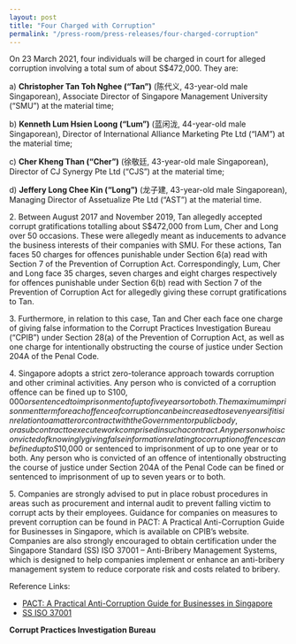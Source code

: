 ```yaml
---
layout: post
title: "Four Charged with Corruption"
permalink: "/press-room/press-releases/four-charged-corruption"
---
```

On 23 March 2021, four individuals will be charged in court for alleged corruption involving a total sum of about S$472,000. They are:

a) **Christopher Tan Toh Nghee (“Tan”)** (陈代义, 43-year-old male Singaporean), Associate Director of Singapore Management University (“SMU”) at the material time;

b) **Kenneth Lum Hsien Loong (“Lum”)** (蓝闲泷, 44-year-old male Singaporean), Director of International Alliance Marketing Pte Ltd (“IAM”) at the material time;

c) **Cher Kheng Than (“Cher”)** (徐敬廷, 43-year-old male Singaporean), Director of CJ Synergy Pte Ltd (“CJS”) at the material time;

d) **Jeffery Long Chee Kin (“Long”)** (龙子建, 43-year-old male Singaporean), Managing Director of Assetualize Pte Ltd (“AST”) at the material time.

2\.         Between August 2017 and November 2019, Tan allegedly accepted corrupt gratifications totalling about S$472,000 from Lum, Cher and Long over 50 occasions. These were allegedly meant as inducements to advance the business interests of their companies with SMU. For these actions, Tan faces 50 charges for offences punishable under Section 6(a) read with Section 7 of the Prevention of Corruption Act. Correspondingly, Lum, Cher and Long face 35 charges, seven charges and eight charges respectively for offences punishable under Section 6(b) read with Section 7 of the Prevention of Corruption Act for allegedly giving these corrupt gratifications to Tan.

3\.         Furthermore, in relation to this case, Tan and Cher each face one charge of giving false information to the Corrupt Practices Investigation Bureau (“CPIB”) under Section 28(a) of the Prevention of Corruption Act, as well as one charge for intentionally obstructing the course of justice under Section 204A of the Penal Code.

4\.         Singapore adopts a strict zero-tolerance approach towards corruption and other criminal activities. Any person who is convicted of a corruption offence can be fined up to S$100,000 or sentenced to imprisonment of up to five years or to both. The maximum imprisonment term for each offence of corruption can be increased to seven years if it is in relation to a matter or contract with the Government or public body, or a subcontract to execute work comprised in such a contract. Any person who is convicted of knowingly giving false information relating to corruption offences can be fined up to S$10,000 or sentenced to imprisonment of up to one year or to both. Any person who is convicted of an offence of intentionally obstructing the course of justice under Section 204A of the Penal Code can be fined or sentenced to imprisonment of up to seven years or to both.

5\.         Companies are strongly advised to put in place robust procedures in areas such as procurement and internal audit to prevent falling victim to corrupt acts by their employees. Guidance for companies on measures to prevent corruption can be found in PACT: A Practical Anti-Corruption Guide for Businesses in Singapore, which is available on CPIB’s website. Companies are also strongly encouraged to obtain certification under the Singapore Standard (SS) ISO 37001 – Anti-Bribery Management Systems, which is designed to help companies implement or enhance an anti-bribery management system to reduce corporate risk and costs related to bribery. 

Reference Links:
* [PACT: A Practical Anti-Corruption Guide for Businesses in Singapore](/research-room/publications/anti-corruption-guide-for-businesses/)<br>
* [SS ISO 37001](/research-room/publications/ss-iso-37001/)
 
**Corrupt Practices Investigation Bureau**

